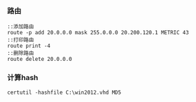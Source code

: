 ###  路由

```basic
::添加路由
route -p add 20.0.0.0 mask 255.0.0.0 20.200.120.1 METRIC 43
::打印路由
route print -4
::删除路由
route delete 20.0.0.0
```

### 计算hash
```basic
certutil -hashfile C:\win2012.vhd MD5
```